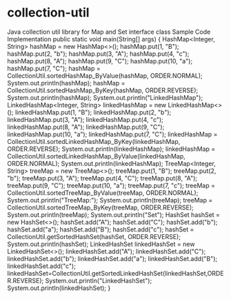 # collection-util
 Java collection util library for Map and Set interface class
 Sample Code Implementation
    public static void main(String[] args) {
        HashMap<Integer, String> hashMap = new HashMap<>();
        hashMap.put(1, "B");
        hashMap.put(2, "b");
        hashMap.put(3, "A");
        hashMap.put(4, "c");
        hashMap.put(8, "A");
        hashMap.put(9, "C");
        hashMap.put(10, "a");
        hashMap.put(7, "C");
        hashMap = CollectionUtil.sortedHashMap_ByValue(hashMap, ORDER.NORMAL);
        System.out.println(hashMap);
        hashMap = CollectionUtil.sortedHashMap_ByKey(hashMap, ORDER.REVERSE);
        System.out.println(hashMap);
        System.out.println("LinkedHashMap");
        LinkedHashMap<Integer, String> linkedHashMap = new LinkedHashMap<>();
        linkedHashMap.put(1, "B");
        linkedHashMap.put(2, "b");
        linkedHashMap.put(3, "A");
        linkedHashMap.put(4, "c");
        linkedHashMap.put(8, "A");
        linkedHashMap.put(9, "C");
        linkedHashMap.put(10, "a");
        linkedHashMap.put(7, "C");
        linkedHashMap = CollectionUtil.sortedLinkedHashMap_ByKey(linkedHashMap, ORDER.REVERSE);
        System.out.println(linkedHashMap);
        linkedHashMap = CollectionUtil.sortedLinkedHashMap_ByValue(linkedHashMap, ORDER.NORMAL);
        System.out.println(linkedHashMap);
        TreeMap<Integer, String> treeMap = new TreeMap<>();
        treeMap.put(1, "B");
        treeMap.put(2, "b");
        treeMap.put(3, "A");
        treeMap.put(4, "C");
        treeMap.put(8, "A");
        treeMap.put(9, "C");
        treeMap.put(10, "a");
        treeMap.put(7, "c");
        treeMap = CollectionUtil.sortedTreeMap_ByValue(treeMap, ORDER.NORMAL);
        System.out.println("TreeMap:");
        System.out.println(treeMap);
        treeMap = CollectionUtil.sortedTreeMap_ByKey(treeMap, ORDER.REVERSE);
        System.out.println(treeMap);
        System.out.println("Set");
        HashSet<String> hashSet = new HashSet<>();
        hashSet.add("A");
        hashSet.add("C");
        hashSet.add("b");
        hashSet.add("a");
        hashSet.add("B");
        hashSet.add("c");
        hashSet = CollectionUtil.getSortedHashSet(hashSet, ORDER.REVERSE);
        System.out.println(hashSet);
        LinkedHashSet<String> linkedHashSet = new LinkedHashSet<>();
        linkedHashSet.add("A");
        linkedHashSet.add("C");
        linkedHashSet.add("b");
        linkedHashSet.add("a");
        linkedHashSet.add("B");
        linkedHashSet.add("c");
        linkedHashSet=CollectionUtil.getSortedLinkedHashSet(linkedHashSet,ORDER.REVERSE);
        System.out.println("LinkedHashSet");
        System.out.println(linkedHashSet);
    }
